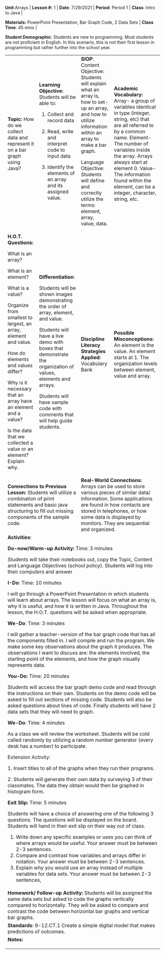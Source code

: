 **Unit**:Arrays   |   **Lesson #:** 1   |  **Date**: 7/29/2021   |  **Period**: Period 1   |  **Class**: Intro to Java	|

**Materials:** PowerPoint Presentation, Bar Graph Code, 2 Data Sets      |  **Class Time**: 45 mins	|

**Student Demographic**: Students are new to programming. Most students are not proficient in English. In this scenario, this is not their first lesson in programming but rather further into the school year.


<table>
  <tr>
   <td><strong>Topic:</strong> How do we collect data and represent it on a bar graph using Java?
   </td>
   <td><strong>Learning Objective:</strong> Students will be able to:

1. Collect and record data

2. Read, write and interpret code to input data

3. Identify the elements of an array and its assigned value.
   </td>
   <td><strong>SIOP</strong>: Content Objective: Students will explain what an array is, how to set-up an array, and how to utilize information within an array to make a bar graph.  

Language Objective: Students will define and correctly utilize the terms: element, array, value, data.
   </td>
   <td><strong>Academic Vocabulary:</strong> Array- a group of variables identical in type (integer, string, etc) that are all referred to by a common name.  
Element- The number of variables inside the array. Arrays always start at element 0.  
Value- The information found within the element, can be a integer, character, string, etc.
   </td>
  </tr>
  <tr>
   <td><strong>H.O.T. Questions:</strong>

   What is an array?

What is an element?

What is a value?

Organize from smallest to largest, an array, element and value.  

How do elements and values differ?

Why is it necessary that an array have an element and a value?

Is the data that we collected a value or an element? Explain why.
</td>
<td><strong>Differentiation</strong>:

Students will be shown images demonstrating the order of array, element, and value.  

Students will have a live demo with boxes that demonstrate the organization of values, elements
and arrays.

Students will have sample code with comments that will help guide students.
   </td>
   <td><strong>Discipline Literacy Strategies Applied: </strong>Vocabulary Bank
   </td>
   <td><strong>Possible Misconceptions:</strong> An element is the value.
An element starts at 1.
The organization levels between element, value and array.
   </td>
  </tr>
  <tr>
   <td colspan="2" ><strong>Connections to Previous Lesson: </strong>Students will utilize a combination of print statements and basic java structuring to fill out missing components of the sample code.
   </td>
   <td colspan="2" ><strong>Real-World Connections:</strong> Arrays can be used to store various pieces of similar data/ information. Some applications are found in how contacts are stored in telephones, or how some data is displayed by monitors. They are sequential and organized.
   </td>
  </tr>
  <tr>
   <td colspan="4" ><strong>Activities</strong>:
<p>
<strong>Do-now/Warm-up Activity:</strong> Time: 3 minutes

Students will take their notebooks out, copy the Topic, Content and Language Objectives (school policy). Students will log into their computers and answer
<p>
<strong>I-Do</strong>: Time: 10 minutes
<p>
I will go through a PowerPoint Presentation in which students will learn about arrays. The lesson will focus on what an array is, why it is useful, and how it is written in Java. Throughout the lesson, the H.O.T. questions will be asked when appropriate.
<p>
<strong>We-Do</strong>: Time: 3 minutes
<p>
I will gather a teacher-version of the bar graph code that has all the components filled in. I will compile and run the program. We make some key observations about the graph it produces. The observations I want to discuss are: the elements involved, the starting point of the elements, and how the graph visually represents data.
<p>
<strong>You-Do:</strong> Time: 20 minutes
<p>
Students will access the bar graph demo code and read through the instructions on their own. Students on the demo code will be asked to fill out sections of missing code. Students will also be asked questions about lines of code. Finally students will have 2 data sets that they will need to graph.
<p>
<strong>We-Do</strong>: Time: 4 minutes
<p>
As a class we will review the worksheet. Students will be cold called randomly by utilizing a random number generator (every desk has a number) to participate.
<p>
Extension Activity:
<p>
1. Insert titles to all of the graphs when they run their programs.
<p>
2. Students will generate their own data by surveying 3 of their classmates. The data they obtain would then be graphed in histogram form.
<p>
<strong>Exit Slip:</strong> Time: 5 minutes
<p>
Students will have a choice of answering one of the following 3 questions. The questions will be displayed on the board. Students will hand in their exit slip on their way out of class.
<ol>

<li>Write down any specific examples or uses you can think of where arrays would be useful. Your answer must be between 2-3 sentences.

<li>Compare and contrast how variables and arrays differ in notation. Your answer must be between 2-3 sentences.

<li>Explain why you would use an array instead of multiple variables for data sets. Your answer must be between 2-3 sentences,
</li>
</ol>
   </td>
  </tr>
  <tr>
   <td colspan="4" ><strong>Homework/ Follow-up Activity: </strong>Students will be assigned the same data sets but asked to code the graphs vertically compared to horizontally. They will be asked to compare and contrast the code between horizontal bar graphs and vertical bar graphs.
   </td>
  </tr>
  <tr>
   <td colspan="4" ><strong>Standards</strong>:  9-12.CT.1 Create a simple digital model that makes predictions of outcomes.
   </td>
  </tr>
  <tr>
   <td rowspan="2" colspan="4" ><strong>Notes:</strong>
<p>
<strong> </strong>
   </td>
  </tr>
  <tr>
  </tr>
</table>
